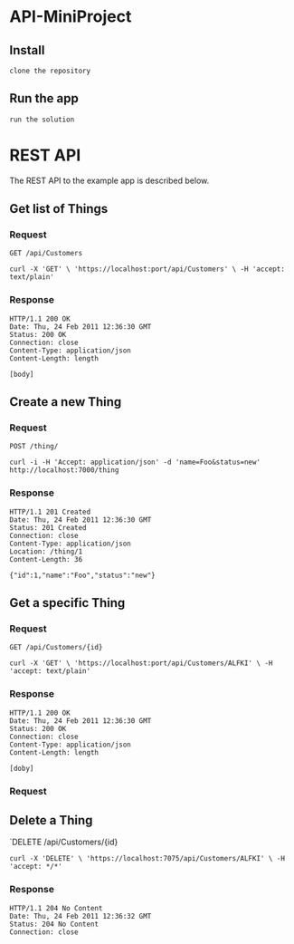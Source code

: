 # API-MiniProject

## Install

    clone the repository

## Run the app

    run the solution

# REST API

The REST API to the example app is described below.

## Get list of Things

### Request

`GET /api/Customers`

    curl -X 'GET' \ 'https://localhost:port/api/Customers' \ -H 'accept: text/plain'

### Response

    HTTP/1.1 200 OK
    Date: Thu, 24 Feb 2011 12:36:30 GMT
    Status: 200 OK
    Connection: close
    Content-Type: application/json
    Content-Length: length

    [body]

## Create a new Thing

### Request

`POST /thing/`

    curl -i -H 'Accept: application/json' -d 'name=Foo&status=new' http://localhost:7000/thing

### Response

    HTTP/1.1 201 Created
    Date: Thu, 24 Feb 2011 12:36:30 GMT
    Status: 201 Created
    Connection: close
    Content-Type: application/json
    Location: /thing/1
    Content-Length: 36

    {"id":1,"name":"Foo","status":"new"}

## Get a specific Thing

### Request

`GET /api/Customers/{id}`

    curl -X 'GET' \ 'https://localhost:port/api/Customers/ALFKI' \ -H 'accept: text/plain'

### Response

    HTTP/1.1 200 OK
    Date: Thu, 24 Feb 2011 12:36:30 GMT
    Status: 200 OK
    Connection: close
    Content-Type: application/json
    Content-Length: length

    [doby]

### Request

## Delete a Thing


`DELETE /api/Customers/{id}

    curl -X 'DELETE' \ 'https://localhost:7075/api/Customers/ALFKI' \ -H 'accept: */*'

### Response

    HTTP/1.1 204 No Content
    Date: Thu, 24 Feb 2011 12:36:32 GMT
    Status: 204 No Content
    Connection: close
